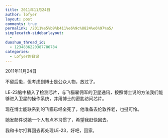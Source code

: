 ```yaml
---
title: 2011年11月24日
author: lofyer
layout: post
comments: true
permalink: /2011%e5%b9%b411%e6%9c%8824%e6%97%a5/
simplecatch-sidebarlayout:
  - 
duoshuo_thread_id:
  - 1234836220387786784
categories:
  - Lofyer的日记
---
```

2011年11月24日

不留后患，但考虑到博士是公众人物，放过了。

LE-23脑中植入了检测芯片，与飞猫雇佣军的卫星通讯，按照博士说的方法我们能够进入卫星的操作系统，并用博士的密匙访问芯片。

现在博士能联系到的飞猫已经全死了，他准备去伦敦养老，也挺可怜。

她发邮件说她一个人有点不习惯了，希望我赶快回去。

我和卡尔打算回去再处理LE-23，好吧，回家。